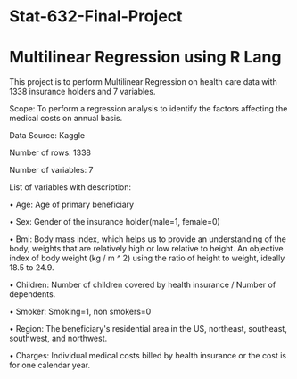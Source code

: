 # Stat-632-Final-Project
# Multilinear Regression using R Lang

This project is to perform Multilinear Regression on health care data with 1338 insurance holders and 7 variables.

Scope: To perform a regression analysis to identify the factors affecting the medical costs on annual basis.

Data Source: Kaggle

Number of rows: 1338

Number of variables: 7

List of variables with description:

• Age: Age of primary beneficiary

• Sex: Gender of the insurance holder(male=1, female=0)

• Bmi: Body mass index, which helps us to provide an understanding of the body, weights that are relatively high or low relative to height. An objective index of body weight (kg / m ^ 2) using the ratio of height to weight, ideally 18.5 to 24.9.

• Children: Number of children covered by health insurance / Number of dependents.

• Smoker: Smoking=1, non smokers=0

• Region: The beneficiary's residential area in the US, northeast, southeast, southwest, and northwest.

• Charges: Individual medical costs billed by health insurance or the cost is for one calendar year.
